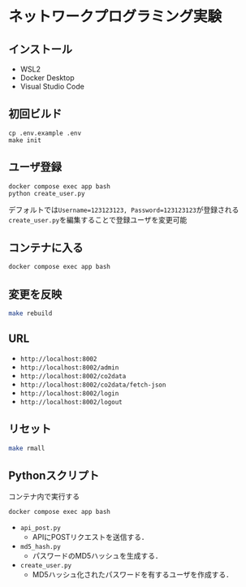 # ネットワークプログラミング実験

## インストール
- WSL2
- Docker Desktop
- Visual Studio Code

## 初回ビルド
```
cp .env.example .env
make init
```

## ユーザ登録
```
docker compose exec app bash
python create_user.py
```
デフォルトでは`Username=123123123, Password=123123123`が登録される
`create_user.py`を編集することで登録ユーザを変更可能

## コンテナに入る
```bash
docker compose exec app bash
```

## 変更を反映
```bash
make rebuild
```

## URL
- `http://localhost:8002`
- `http://localhost:8002/admin`
- `http://localhost:8002/co2data`
- `http://localhost:8002/co2data/fetch-json`
- `http://localhost:8002/login`
- `http://localhost:8002/logout`

## リセット
```bash
make rmall
```

## Pythonスクリプト
コンテナ内で実行する
```bash
docker compose exec app bash
```
- `api_post.py`
    - APIにPOSTリクエストを送信する．
- `md5_hash.py`
    - パスワードのMD5ハッシュを生成する．
- `create_user.py`
    - MD5ハッシュ化されたパスワードを有するユーザを作成する．
